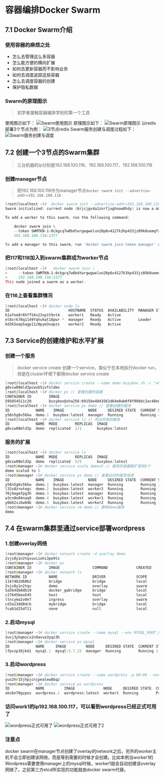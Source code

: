 # 容器编排Docker Swarm

## 7.1 Docker Swarm介绍

### 使用容器的麻烦之处
+ 怎么去管理这么多容器
+ 怎么能方便的横向扩展
+ 如何去更新容器而不影响业务
+ 如何去调度追踪这些容器
+ 怎么去调度容器的创建
+ 保护隐私数据

### Swarm的原理图示
> 初学者接触容器编排学到的第一个工具

使用图示如下：
![Swarm使用图示](images/Swarm使用图示.png)
原理图示如下：
![Swarm原理图示](images/Swarm原理图示.png)
以redis部署3个节点为例：
![3节点redis](images/3节点redis.png)
Swarm服务创建与调度过程如下：
![Swarm服务创建与调度](images/Swarm服务创建与调度.png)

## 7.2 创建一个3节点的Swarm集群
> 三台机器的ip分别是192.168.100.116、192.168.100.117、192.168.100.116

### 创建manager节点
> 把192.168.100.116作为manager节点`docker swarm init --advertise-addr=192.168.100.116`
```powershell
[root@localhost ~]#  docker swarm init --advertise-addr=192.168.100.116
Swarm initialized: current node (6rjcjgv4a1znrfjughoow8hdy) is now a manager.

To add a worker to this swarm, run the following command:

    docker swarm join \
    --token SWMTKN-1-0ckgcq7w0bdtwrgwgwelun20p6v4127k3hp433jz89k8uemqfx-75e4xtannco7fu5khddjoh9kx \
    192.168.100.116:2377

To add a manager to this swarm, run 'docker swarm join-token manager' and follow the instructions.
```
### 把117和118加入到swarm集群成为worker节点
```powershell
[root@localhost ~]#   docker swarm join \
>     --token SWMTKN-1-0ckgcq7w0bdtwrgwgwelun20p6v4127k3hp433jz89k8uemqfx-75e4xtannco7fu5khddjoh9kx \
>     192.168.100.116:2377
This node joined a swarm as a worker.
```

### 在116上查看集群情况
```powershell
[root@localhost ~]# docker node ls
ID                           HOSTNAME  STATUS  AVAILABILITY  MANAGER STATUS
b1afoe8r6hff54s23sp1t9vt4    worker1   Ready   Active
el8xrk78q1149fqhukqt18pwr *  manager   Ready   Active        Leader
kd3k5oop5agp11z8pym3xapzs    worker2   Ready   Active
```

## 7.3 Service的创建维护和水平扩展
### 创建一个服务
> docker service create 创建一个service，类似于在本地执行docker run，但是在cluster环境下都用docker service create
```powershell
[root@localhost ~]# docker service create --name demo busybox sh -c "while true;do sleep 3600;done" // 创建服务，默认一个节点
g0xiw08mld3pcwxb5ivfsldms
[root@localhost ~]# docker ps // 查看创建的容器
CONTAINER ID        IMAGE                                                                             COMMAND                  CREATED             STATUS              PORTS               NAMES
595854511c20        busybox@sha256:6915be4043561d64e0ab0f8f098dc2ac48e077fe23f488ac24b665166898115a   "sh -c 'while true..."   31 seconds ago      Up 30 seconds                           demo.1.o1z63v61a55c1hx6jp6lh5l03
[root@localhost ~]# docker service ps demo // 查看创建的服务
ID            NAME    IMAGE           NODE     DESIRED STATE  CURRENT STATE           ERROR  PORTS
y56n5g6v56kw  demo.1  busybox:latest  manager  Running        Running 48 seconds ago
[root@localhost ~]# docker service ls // 列出所有的服务
ID            NAME  MODE        REPLICAS  IMAGE
g0xiw08mld3p  demo  replicated  1/1       busybox:latest
```

### 服务的扩展
```powershell
[root@localhost ~]# docker service ls
ID            NAME  MODE        REPLICAS  IMAGE
g0xiw08mld3p  demo  replicated  5/5       busybox:latest
[root@manager ~]# docker service scale demo=5 // 服务的容器数扩容到5个
demo scaled to 5
[root@manager ~]# docker service ps demo // 查看此时的服务信息
ID            NAME    IMAGE           NODE     DESIRED STATE  CURRENT STATE           ERROR  PORTS
y56n5g6v56kw  demo.1  busybox:latest  manager  Running        Running 2 minutes ago
l32x8zrwtegc  demo.2  busybox:latest  worker2  Running        Running 10 seconds ago
76j9agmfpg3h  demo.3  busybox:latest  manager  Running        Running 10 seconds ago
w3cn8o04naq9  demo.4  busybox:latest  worker1  Running        Running 10 seconds ago
y6b62xi6w84b  demo.5  busybox:latest  worker2  Running        Running 10 seconds ago
[root@manager ~]# docker service rm demo // 删除demo服务
demo
```

## 7.4 在swarm集群里通过service部署wordpress
### 1.创建overlay网络
```powershell
[root@manager ~]# docker network create -d overlay demo
2vjs0y1n2tqvuuiiohi3pe9tz
[root@manager ~]# docker ps
CONTAINER ID        IMAGE               COMMAND             CREATED             STATUS              PORTS               NAMES
[root@manager ~]# docker network ls
NETWORK ID          NAME                DRIVER              SCOPE
1167462d60b2        bridge              bridge              local
2vjs0y1n2tqv        demo                overlay             swarm
5a5b4db8db19        docker_gwbridge     bridge              local
c27645bea545        host                host                local
ltncyma2v0e7        ingress             overlay             swarm
cd3a13dd8dcb        mybridge            bridge              local
fcab1d25df11        none                null                local
```
### 2.启动mysql
```powershell
[root@manager ~]# docker service create --name mysql --env MYSQL_ROOT_PASSWORD=root --env MYSQL_DATABASE=wordpress --network demo --mount type=volume,source=mysql-data,destination=/var/lib/mysql mysql:5.7.15
3uvj3yhqmzcx2n9avva3yqz3h
[root@manager ~]# docker service ps mysql
ID            NAME     IMAGE         NODE     DESIRED STATE  CURRENT STATE             ERROR  PORTS
lfpvzp38jkdi  mysql.1  mysql:5.7.15  manager  Running        Running 11 seconds ago
```
### 3.启动wordpress
```powershell
[root@manager ~]# docker service create --name wordpress -p 80:80 --env WORDPRESS_DB_PASSWORD=root --env WORDPRESS_DB_HOST=mysql --network demo wordpress
yus2hr15jhpjcnjpealew8bqz
[root@manager ~]# docker service ps wordpress
ID            NAME         IMAGE             NODE     DESIRED STATE  CURRENT STATE            ERROR  PORTS
aksbn70gzpos  wordpress.1  wordpress:latest  worker1  Running        Preparing 9 seconds ago
```

### 访问work1的ip192.168.100.117，可以看到wordpress已经正式可用了
![wordpress正式可用了](images/wordpress正式可用了.png)
![wordpress正式可用了2](images/wordpress正式可用了2.png)

### 注意点
docker swarm在manager节点创建了overlay的network之后，另外的worker主机不会立即创建该网络，而是等到需要的时候才会创建。比如本例当worker1的Wordpress需要使用manager上的mysql时候，worker1就会自动创建该overlay网络了。之前第三方etcd所实现的功能就由docker swarm代替。